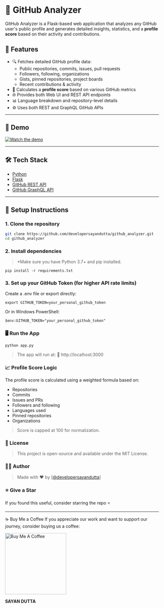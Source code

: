 # 🧠 GitHub Analyzer

GitHub Analyzer is a Flask-based web application that analyzes any GitHub user's public profile and generates detailed insights, statistics, and a **profile score** based on their activity and contributions.

## 🚀 Features

- 🔍 Fetches detailed GitHub profile data:
  - Public repositories, commits, issues, pull requests
  - Followers, following, organizations
  - Gists, pinned repositories, project boards
  - Recent contributions & activity
- 🧠 Calculates a **profile score** based on various GitHub metrics
- 🌐 Provides both Web UI and REST API endpoints
- 📊 Language breakdown and repository-level details
- ⚙️ Uses both REST and GraphQL GitHub APIs

---

## 📸 Demo

[![Watch the demo](https://img.youtube.com/vi/zr9Nj2b0xa8/1.jpg)](https://youtu.be/zr9Nj2b0xa8)


---

## 🛠️ Tech Stack

- [Python](https://www.python.org/)
- [Flask](https://flask.palletsprojects.com/)
- [GitHub REST API](https://docs.github.com/en/rest)
- [GitHub GraphQL API](https://docs.github.com/en/graphql)

---

## 🔧 Setup Instructions

### 1. Clone the repository

```bash
git clone https://github.com/developersayandutta/github_analyzer.git
cd github_analyzer
```
### 2. Install dependencies
> *Make sure you have Python 3.7+ and pip installed.

```
pip install -r requirements.txt
```
### 3. Set up your GitHub Token (for higher API rate limits)
Create a .env file or export directly:

```
export GITHUB_TOKEN=your_personal_github_token
```
Or in Windows PowerShell:
```
$env:GITHUB_TOKEN="your_personal_github_token"
```
### 🖥️ Run the App
```
python app.py
```
> The app will run at: 📍 http://localhost:3000

### 📈 Profile Score Logic
The profile score is calculated using a weighted formula based on:
- Repositories
- Commits
- Issues and PRs
- Followers and following
- Languages used
- Pinned repositories
- Organizations
> Score is capped at 100 for normalization.
### 📄 License
> This project is open-source and available under the MIT License.
### 👨‍💻 Author
> Made with ❤️ by [[@developersayandutta](https://github.com/developersayandutta)]

### ⭐️ Give a Star
If you found this useful, consider starring the repo ⭐️

---
☕ Buy Me a Coffee
If you appreciate our work and want to support our journey, consider buying us a coffee:

<a href="https://www.buymeacoffee.com/s_a_y_a_n" target="_blank"> <img src="https://cdn.buymeacoffee.com/buttons/v2/default-yellow.png" alt="Buy Me A Coffee" width="200" /> </a>

**SAYAN DUTTA**
